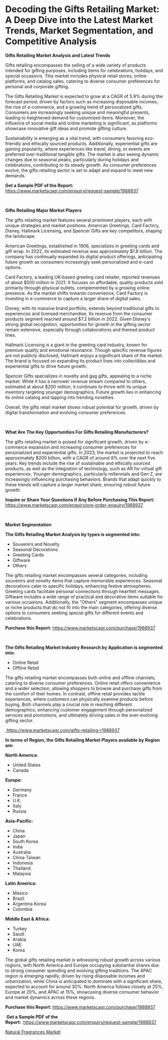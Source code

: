 <p><h1>Decoding the Gifts Retailing Market: A Deep Dive into the Latest Market Trends, Market Segmentation, and Competitive Analysis</h1></p><p><strong>Gifts Retailing Market Analysis and Latest Trends</strong></p>
<p><p>Gifts retailing encompasses the selling of a wide variety of products intended for gifting purposes, including items for celebrations, holidays, and special occasions. This market includes physical retail stores, online platforms, and catalog sales, catering to diverse consumer preferences for personal and corporate gifting.</p><p>The Gifts Retailing Market is expected to grow at a CAGR of 5.9% during the forecast period, driven by factors such as increasing disposable incomes, the rise of e-commerce, and a growing trend of personalized gifts. Consumers are increasingly seeking unique and meaningful presents, leading to heightened demand for customized items. Moreover, the influence of social media and online marketing is significant, as platforms showcase innovative gift ideas and promote gifting culture.</p><p>Sustainability is emerging as a vital trend, with consumers favoring eco-friendly and ethically sourced products. Additionally, experiential gifts are gaining popularity, where experiences like travel, dining, or events are preferred over traditional tangible gifts. The market is also seeing dynamic changes due to seasonal peaks, particularly during holidays and celebrations, contributing to its steady growth. As consumer preferences evolve, the gifts retailing sector is set to adapt and expand to meet new demands.</p></p>
<p><strong>Get a Sample PDF of the Report:&nbsp;</strong> <a href="https://www.marketscagr.com/enquiry/request-sample/1988937?utm_campaign=1848&utm_medium=2&utm_source=Github&utm_content=ia&utm_term=08022025&utm_id=gifts-retailing">https://www.marketscagr.com/enquiry/request-sample/1988937</a></p>
<p>&nbsp;</p>
<p><strong>Gifts Retailing Major Market Players</strong></p>
<p><p>The gifts retailing market features several prominent players, each with unique strategies and market positions. American Greetings, Card Factory, Disney, Hallmark Licensing, and Spencer Gifts are key competitors, shaping the landscape.</p><p>American Greetings, established in 1906, specializes in greeting cards and gift wrap. In 2022, its estimated revenue was approximately $1.8 billion. The company has continually expanded its digital product offerings, anticipating future growth as consumers increasingly seek personalized and e-card options.</p><p>Card Factory, a leading UK-based greeting card retailer, reported revenues of about $500 million in 2021. It focuses on affordable, quality products sold primarily through physical outlets, complemented by a growing online presence. As the market shifts towards convenience, Card Factory is investing in e-commerce to capture a larger share of digital sales.</p><p>Disney, with its massive brand portfolio, extends beyond traditional gifts to experiences and licensed merchandise. Its revenue from the consumer products segment reached around $7.2 billion in 2022. Given Disney's strong global recognition, opportunities for growth in the gifting sector remain extensive, especially through collaborations and themed product lines.</p><p>Hallmark Licensing is a giant in the greeting card industry, known for premium quality and emotional resonance. Though specific revenue figures are not publicly disclosed, Hallmark enjoys a significant share of the market. The brand is focused on expanding its product lines into collectibles and experiential gifts to drive future growth.</p><p>Spencer Gifts specializes in novelty and gag gifts, appealing to a niche market. While it has a narrower revenue stream compared to others, estimated at about $200 million, it continues to thrive with its unique inventory targeting younger demographics. Future growth lies in enhancing its online catalog and tapping into trending novelties.</p><p>Overall, the gifts retail market shows robust potential for growth, driven by digital transformation and evolving consumer preferences.</p></p>
<p>&nbsp;</p>
<p><strong>What Are The Key Opportunities For Gifts Retailing Manufacturers?</strong></p>
<p><p>The gifts retailing market is poised for significant growth, driven by e-commerce expansion and increasing consumer preferences for personalized and experiential gifts. In 2023, the market is projected to reach approximately $200 billion, with a CAGR of around 8% over the next five years. Key trends include the rise of sustainable and ethically sourced products, as well as the integration of technology, such as AR for virtual gift experiences. Younger demographics, particularly millennials and Gen Z, are increasingly influencing purchasing behaviors. Brands that adapt quickly to these trends will capture a larger market share, ensuring robust future growth.</p></p>
<p><strong>Inquire or Share Your Questions If Any Before Purchasing This Report:</strong> <a href="https://www.marketscagr.com/enquiry/pre-order-enquiry/1988937?utm_campaign=1848&utm_medium=2&utm_source=Github&utm_content=ia&utm_term=08022025&utm_id=gifts-retailing">https://www.marketscagr.com/enquiry/pre-order-enquiry/1988937</a></p>
<p>&nbsp;</p>
<p><strong>Market Segmentation</strong></p>
<p><strong>The Gifts Retailing Market Analysis by types is segmented into:</strong></p>
<p><ul><li>Souvenirs and Novelty</li><li>Seasonal Decorations</li><li>Greeting Cards</li><li>Giftware</li><li>Others</li></ul></p>
<p><p>The gifts retailing market encompasses several categories, including souvenirs and novelty items that capture memorable experiences. Seasonal decorations cater to specific holidays, enhancing festive atmospheres. Greeting cards facilitate personal connections through heartfelt messages. Giftware includes a wide range of practical and decorative items suitable for various occasions. Additionally, the "Others" segment encompasses unique or niche products that do not fit into the main categories, offering diverse options to consumers seeking special gifts for different events and celebrations.</p></p>
<p><strong>Purchase this Report:&nbsp;</strong><a href="https://www.marketscagr.com/purchase/1988937?utm_campaign=1848&utm_medium=2&utm_source=Github&utm_content=ia&utm_term=08022025&utm_id=gifts-retailing">https://www.marketscagr.com/purchase/1988937</a></p>
<p>&nbsp;</p>
<p><strong>The Gifts Retailing Market Industry Research by Application is segmented into:</strong></p>
<p><ul><li>Online Retail</li><li>Offline Retail</li></ul></p>
<p><p>The gifts retailing market encompasses both online and offline channels, catering to diverse consumer preferences. Online retail offers convenience and a wider selection, allowing shoppers to browse and purchase gifts from the comfort of their homes. In contrast, offline retail provides tactile experiences, where customers can physically examine products before buying. Both channels play a crucial role in reaching different demographics, enhancing customer engagement through personalized services and promotions, and ultimately driving sales in the ever-evolving gifting sector.</p></p>
<p><a href="https://www.marketscagr.com/gifts-retailing-r1988937?utm_campaign=1848&utm_medium=2&utm_source=Github&utm_content=ia&utm_term=08022025&utm_id=gifts-retailing">&nbsp;https://www.marketscagr.com/gifts-retailing-r1988937</a></p>
<p><strong>In terms of Region, the Gifts Retailing Market Players available by Region are:</strong></p>
<p>
    <p> <strong> North America: </strong>
        <ul>
            <li>United States</li>
            <li>Canada</li>
        </ul>
        </p> 
    <p> <strong> Europe: </strong>
        <ul>
            <li>Germany</li>
            <li>France</li>
            <li>U.K.</li>
            <li>Italy</li>
            <li>Russia</li>
        </ul>
        </p> 
    <p> <strong> Asia-Pacific: </strong>
        <ul>
            <li>China</li>
            <li>Japan</li>
            <li>South Korea</li>
            <li>India</li>
            <li>Australia</li>
            <li>China Taiwan</li>
            <li>Indonesia</li>
            <li>Thailand</li>
            <li>Malaysia</li>
        </ul>
        </p> 
    <p> <strong> Latin America: </strong>
        <ul>
            <li>Mexico</li>
            <li>Brazil</li>
            <li>Argentina Korea</li>
            <li>Colombia</li>
        </ul>
        </p> 
    <p> <strong> Middle East & Africa: </strong>
        <ul>
            <li>Turkey</li>
            <li>Saudi</li>
            <li>Arabia</li>
            <li>UAE</li>
            <li>Korea</li>
        </ul>
    </p>
    </p>
<p><p>The global gifts retailing market is witnessing robust growth across various regions, with North America and Europe occupying substantial shares due to strong consumer spending and evolving gifting traditions. The APAC region is emerging rapidly, driven by rising disposable incomes and urbanization, while China is anticipated to dominate with a significant share, expected to account for around 30%. North America follows closely at 25%, Europe at 20%, and APAC at 15%, showcasing diverse consumer behavior and market dynamics across these regions.</p></p>
<p><strong>Purchase this Report: </strong><a href="https://www.marketscagr.com/purchase/1988937?utm_campaign=1848&utm_medium=2&utm_source=Github&utm_content=ia&utm_term=08022025&utm_id=gifts-retailing">https://www.marketscagr.com/purchase/1988937</a></p>
<p>&nbsp;<strong>Get a Sample PDF of the Report:&nbsp;&nbsp;</strong><a href="https://www.marketscagr.com/enquiry/request-sample/1988937?utm_campaign=1848&utm_medium=2&utm_source=Github&utm_content=ia&utm_term=08022025&utm_id=gifts-retailing">https://www.marketscagr.com/enquiry/request-sample/1988937</a></p>
<p><strong></strong></p>
<p><p><a href="https://github.com/marloy8/Market-Research-Report-List-7/blob/main/natural-fragrances-market.md?utm_campaign=1848&utm_medium=2&utm_source=Github&utm_content=ia&utm_term=08022025&utm_id=gifts-retailing">Natural Fragrances Market</a></p></p>